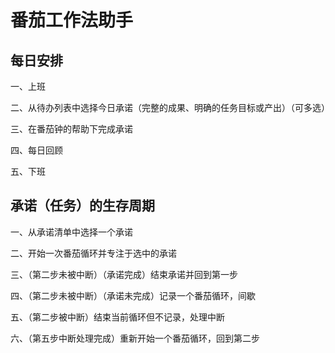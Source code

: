 # 番茄工作法助手

## 每日安排

一、上班

二、从待办列表中选择今日承诺（完整的成果、明确的任务目标或产出）（可多选）

三、在番茄钟的帮助下完成承诺

四、每日回顾

五、下班

## 承诺（任务）的生存周期

一、从承诺清单中选择一个承诺

二、开始一次番茄循环并专注于选中的承诺

三、（第二步未被中断）（承诺完成）结束承诺并回到第一步

四、（第二步未被中断）（承诺未完成）记录一个番茄循环，间歇

五、（第二步被中断）结束当前循环但不记录，处理中断

六、（第五步中断处理完成）重新开始一个番茄循环，回到第二步
